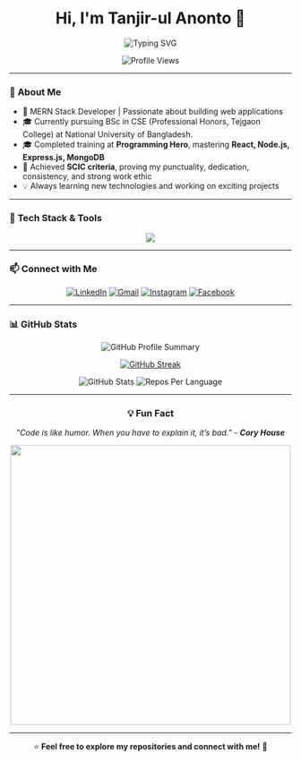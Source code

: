 <h1 align="center">Hi, I'm Tanjir-ul Anonto 👋</h1>

<p align="center">
  <img src="https://readme-typing-svg.herokuapp.com?font=Fira+Code&size=22&pause=1000&color=58A6FF&center=true&vCenter=true&width=435&lines=MERN+Stack+Web+Developer;Always+Learning+New+Tech!🚀" alt="Typing SVG" />
</p>

<p align="center">
  <img src="https://komarev.com/ghpvc/?username=YourUsername&label=Profile%20Views&color=blue&style=flat" alt="Profile Views" />
</p>

---

### 🌟 **About Me**
- 🚀 MERN Stack Developer | Passionate about building web applications
- 🎓 Currently pursuing BSc in CSE (Professional Honors, Tejgaon College) at National University of Bangladesh.
- 🎓 Completed training at **Programming Hero**, mastering **React, Node.js, Express.js, MongoDB**  
- 🎯 Achieved **SCIC criteria**, proving my punctuality, dedication, consistency, and strong work ethic
- 💡 Always learning new technologies and working on exciting projects  

---

### 🚀 **Tech Stack & Tools**
<p align="center">
  <img src="https://skillicons.dev/icons?i=html,css,tailwind,js,react,nodejs,express,mongodb,firebase,git,github,vscode" />
</p>

---

### 📫 **Connect with Me**
<p align="center">
  <a href="https://www.linkedin.com/in/tanjir-ul-anonto/"><img src="https://img.shields.io/badge/LinkedIn-%230A66C2.svg?style=for-the-badge&logo=linkedin&logoColor=white" alt="LinkedIn" /></a>
  <a href="mailto:tanjirulanonto48@gmail.com"><img src="https://img.shields.io/badge/Gmail-D14836.svg?style=for-the-badge&logo=gmail&logoColor=white" alt="Gmail" /></a>
  <a href="https://www.instagram.com/tanjir_ul_islam/"><img src="https://img.shields.io/badge/Instagram-E4405F.svg?style=for-the-badge&logo=instagram&logoColor=white" alt="Instagram" /></a>
  <a href="https://www.facebook.com/tanjir.anonto/"><img src="https://img.shields.io/badge/Facebook-1877F2.svg?style=for-the-badge&logo=facebook&logoColor=white" alt="Facebook" /></a>

</p>

---

### 📊 **GitHub Stats**
<p align="center">
  <img src="https://github-profile-summary-cards.vercel.app/api/cards/profile-details?username=ANONTO96&theme=dark" alt="GitHub Profile Summary" />
</p>
<p align="center">
  <a href="https://git.io/streak-stats"><img src="https://git-hub-streak-stats.vercel.app?user=ANONTO96&theme=dark&date_format=j%20M%5B%20Y%5D" alt="GitHub Streak" /></a>
</p>
<p align="center">
  <img src="https://github-profile-summary-cards.vercel.app/api/cards/stats?username=ANONTO96&theme=dark" alt="GitHub Stats" />
  <img src="https://github-profile-summary-cards.vercel.app/api/cards/repos-per-language?username=ANONTO96&theme=dark" alt="Repos Per Language" />
</p>

---

<h3 align="center">💡 Fun Fact</h3>

<p align="center">
  <em>"Code is like humor. When you have to explain it, it’s bad." - <strong>Cory House</strong></em>
</p>

<p align="center">
  <img src="https://media.giphy.com/media/qgQUggAC3Pfv687qPC/giphy.gif" width="500">
</p>

---

<p align="center">
  ⭐ <strong>Feel free to explore my repositories and connect with me!</strong> 🚀
</p>
